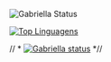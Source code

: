![Gabriella Status](https://github-readme-stats.vercel.app/api?username=gabriella0811&show_icons=true&theme=dracula)







[![Top Linguagens](https://github-readme-stats.vercel.app/api/top-langs/?username=gabriella0811&layout=compact&show_icons=true&theme=dracula)](https://github.com/gabriella0811/github-readme-stats)




 // * [![Gabriella status](https://github-readme-stats.vercel.app/api/wakatime?username=gabriella0811)](https://github.com/gabriella0811/github-readme-stats) *//
